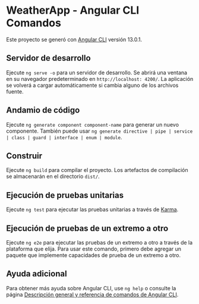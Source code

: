 # WeatherApp - Angular CLI Comandos

Este proyecto se generó con [Angular CLI](https://github.com/angular/angular-cli) versión 13.0.1.

## Servidor de desarrollo

Ejecute `ng serve -o` para un servidor de desarrollo. Se abrirá una ventana en su navegador predeterminado en `http://localhost: 4200/`. La aplicación se volverá a cargar automáticamente si cambia alguno de los archivos fuente.

## Andamio de código

Ejecute `ng generate component component-name` para generar un nuevo componente. También puede usar `ng generate directive | pipe | service | class | guard | interface | enum | module`.

## Construir

Ejecute `ng build` para compilar el proyecto. Los artefactos de compilación se almacenarán en el directorio `dist/`.

## Ejecución de pruebas unitarias

Ejecute `ng test` para ejecutar las pruebas unitarias a través de [Karma](https://karma-runner.github.io).

## Ejecución de pruebas de un extremo a otro

Ejecute `ng e2e` para ejecutar las pruebas de un extremo a otro a través de la plataforma que elija. Para usar este comando, primero debe agregar un paquete que implemente capacidades de prueba de un extremo a otro.

## Ayuda adicional

Para obtener más ayuda sobre Angular CLI, use `ng help` o consulte la página [Descripción general y referencia de comandos de Angular CLI](https://angular.io/cli).
